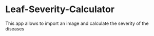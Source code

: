 # Leaf-Severity-Calculator
 This app allows to import an image and calculate the severity of the diseases
